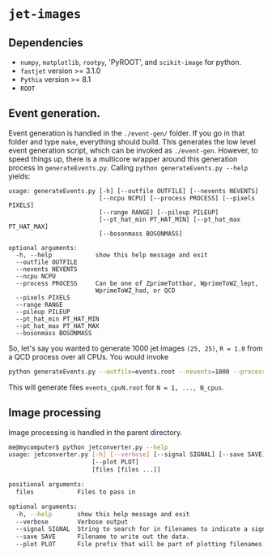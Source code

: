 # `jet-images`

## Dependencies

* `numpy`, `matplotlib`, `rootpy`, 'PyROOT', and `scikit-image` for python.
* `fastjet` version >= 3.1.0
* `Pythia` version >= 8.1
* `ROOT`

## Event generation.

Event generation is handled in the `./event-gen/` folder. If you go in that folder and type `make`, everything should build.
This generates the low level event generation script, which can be invoked as `./event-gen`. However, to speed things up, there is a multicore wrapper around this generation process in `generateEvents.py`. Calling `python generateEvents.py --help` yields:

```
usage: generateEvents.py [-h] [--outfile OUTFILE] [--nevents NEVENTS]
                         [--ncpu NCPU] [--process PROCESS] [--pixels PIXELS]
                         [--range RANGE] [--pileup PILEUP]
                         [--pt_hat_min PT_HAT_MIN] [--pt_hat_max PT_HAT_MAX]
                         [--bosonmass BOSONMASS]

optional arguments:
  -h, --help            show this help message and exit
  --outfile OUTFILE
  --nevents NEVENTS
  --ncpu NCPU
  --process PROCESS     Can be one of ZprimeTottbar, WprimeToWZ_lept,
                        WprimeToWZ_had, or QCD
  --pixels PIXELS
  --range RANGE
  --pileup PILEUP
  --pt_hat_min PT_HAT_MIN
  --pt_hat_max PT_HAT_MAX
  --bosonmass BOSONMASS
```

So, let's say you wanted to generate 1000 jet images `(25, 25)`, `R = 1.0` from a QCD process over all CPUs. You would invoke

```bash
python generateEvents.py --outfile=events.root --nevents=1000 --process=QCD --pixels=25 --range=1.0
```

This will generate files `events_cpuN.root` for `N = 1, ..., N_cpus`.



## Image processing

Image processing is handled in the parent directory. 


```bash
me@mycomputer$ python jetconverter.py --help
usage: jetconverter.py [-h] [--verbose] [--signal SIGNAL] [--save SAVE]
                       [--plot PLOT]
                       [files [files ...]]

positional arguments:
  files            Files to pass in

optional arguments:
  -h, --help       show this help message and exit
  --verbose        Verbose output
  --signal SIGNAL  String to search for in filenames to indicate a signal file
  --save SAVE      Filename to write out the data.
  --plot PLOT      File prefix that will be part of plotting filenames.
```


